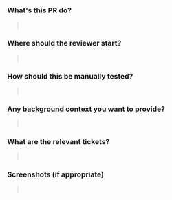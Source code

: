 ### What's this PR do?
>   ​

### Where should the reviewer start?
>   ​

### How should this be manually tested?
>   ​

### Any background context you want to provide?
>   ​

### What are the relevant tickets?
>   ​

### Screenshots (if appropriate)
>   ​
